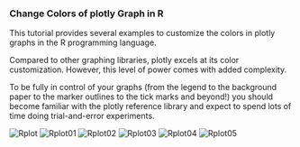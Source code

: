

### Change Colors of plotly Graph in R  

 This tutorial provides several examples to customize the colors in plotly graphs in the R programming language.

Compared to other graphing libraries, plotly excels at its color customization. However, this level of power comes with added complexity.

To be fully in control of your graphs (from the legend to the background paper to the marker outlines to the tick marks and beyond!) you should become familiar with the plotly reference library and expect to spend lots of time doing trial-and-error experiments.

![Rplot](https://user-images.githubusercontent.com/95676591/175025859-dca0e6b0-dad2-461f-99cc-4fef97e96e52.png)
![Rplot01](https://user-images.githubusercontent.com/95676591/175025865-a2f5d810-be89-420e-b903-ffc7d154aba6.png)
![Rplot02](https://user-images.githubusercontent.com/95676591/175025873-3abaa800-c951-4b81-9bbb-7428afa2e60b.png)
![Rplot03](https://user-images.githubusercontent.com/95676591/175025878-a01502d0-b665-47ef-bdda-733a7c585c28.png)
![Rplot04](https://user-images.githubusercontent.com/95676591/175025890-45af925e-ab15-4907-9110-b5227ddd1b82.png)
![Rplot05](https://user-images.githubusercontent.com/95676591/175025898-15e38676-8c9c-47bc-961c-df7a1da8f0b1.png)
